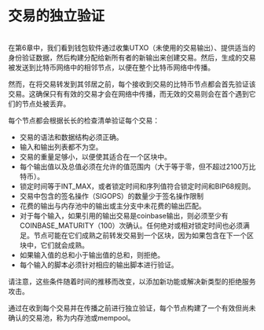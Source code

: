 # 交易的独立验证

\
在第6章中，我们看到钱包软件通过收集UTXO（未使用的交易输出）、提供适当的身份验证数据，然后构建分配给新所有者的新输出来创建交易。然后，生成的交易被发送到比特币网络中的相邻节点，以便在整个比特币网络中传播。

然而，在将交易转发到其邻居之前，每个接收到交易的比特币节点都会首先验证该交易。这确保只有有效的交易才会在网络中传播，而无效的交易则会在首个遇到它们的节点处被丢弃。

每个节点都会根据长长的检查清单验证每个交易：

* 交易的语法和数据结构必须正确。
* 输入和输出列表都不为空。
* 交易的重量足够小，以便使其适合在一个区块中。
* 每个输出值以及总值必须在允许的值范围内（大于等于零，但不超过2100万比特币）。
* 锁定时间等于INT\_MAX，或者锁定时间和序列值符合锁定时间和BIP68规则。
* 交易中包含的签名操作（SIGOPS）的数量少于签名操作限制
* 花费的输出与内存池中的输出或主分支中未花费的输出匹配。&#x20;
* 对于每个输入，如果引用的输出交易是coinbase输出，则必须至少有COINBASE\_MATURITY（100）次确认。任何绝对或相对锁定时间也必须满足。节点可能在它们成熟之前转发交易到一个区块，因为如果包含在下一个区块中，它们就会成熟。&#x20;
* 如果输入值的总和小于输出值的总和，则拒绝。&#x20;
* 每个输入的脚本必须针对相应的输出脚本进行验证。&#x20;

请注意，这些条件随着时间的推移而改变，以添加新功能或解决新类型的拒绝服务攻击。

通过在收到每个交易并在传播之前进行独立验证，每个节点构建了一个有效但尚未确认的交易池，称为内存池或mempool。
